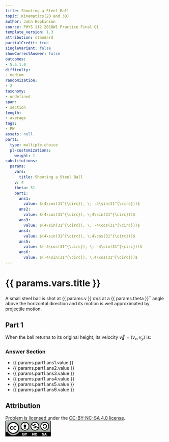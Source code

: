 ```yaml
---
title: Shooting a Steel Ball
topic: Kinematics(2D and 3D)
author: John Hopkinson
source: PHYS 112 2018W1 Practice Final Q1
template_version: 1.3
attribution: standard
partialCredit: true
singleVariant: false
showCorrectAnswer: false
outcomes:
- 5.5.1.0
difficulty:
- medium
randomization:
- 2
taxonomy:
- undefined
span:
- section
length:
- average
tags:
- PW
assets: null
part1:
  type: multiple-choice
  pl-customizations:
    weight: 1
substitutions:
  params:
    vars:
      title: Shooting a Steel Ball
    v: 4
    theta: 31
    part1:
      ans1:
        value: $(4\cos(31^{\circ}), \; -4\sin(31^{\circ}))$
      ans2:
        value: $(4\cos(31^{\circ}), \;4\sin(31^{\circ}))$
      ans3:
        value: $(4\sin(31^{\circ}), \; -4\cos(31^{\circ}))$
      ans4:
        value: $(4\sin(31^{\circ}), \;4\cos(31^{\circ}))$
      ans5:
        value: $(-4\cos(31^{\circ}), \; -4\sin(31^{\circ}))$
      ans6:
        value: $(-4\sin(31^{\circ}), \;4\cos(31^{\circ}))$
---
```

# {{ params.vars.title }}
A small steel ball is shot at {{ params.v }} $m/s$ at a {{ params.theta }}$^{\circ}$ angle above the horizontal direction and its motion is well approximated by projectile motion.

## Part 1

When the ball returns to its original height, its velocity $\overrightarrow{v} = (v_x, v_y)$ is:

### Answer Section

- {{ params.part1.ans1.value }}
- {{ params.part1.ans2.value }}
- {{ params.part1.ans3.value }}
- {{ params.part1.ans4.value }}
- {{ params.part1.ans5.value }}
- {{ params.part1.ans6.value }}

## Attribution

Problem is licensed under the [CC-BY-NC-SA 4.0 license](https://creativecommons.org/licenses/by-nc-sa/4.0/).<br> ![The Creative Commons 4.0 license requiring attribution-BY, non-commercial-NC, and share-alike-SA license.](https://raw.githubusercontent.com/firasm/bits/master/by-nc-sa.png)